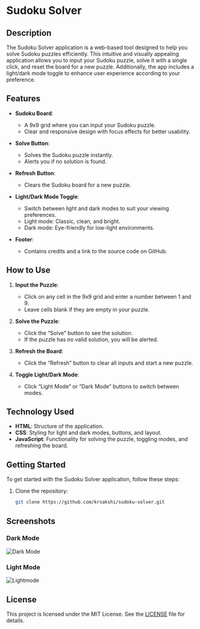 # Sudoku Solver

## Description

The Sudoku Solver application is a web-based tool designed to help you solve Sudoku puzzles efficiently. This intuitive and visually appealing application allows you to input your Sudoku puzzle, solve it with a single click, and reset the board for a new puzzle. Additionally, the app includes a light/dark mode toggle to enhance user experience according to your preference.

## Features

- **Sudoku Board**:
  - A 9x9 grid where you can input your Sudoku puzzle.
  - Clear and responsive design with focus effects for better usability.

- **Solve Button**:
  - Solves the Sudoku puzzle instantly.
  - Alerts you if no solution is found.

- **Refresh Button**:
  - Clears the Sudoku board for a new puzzle.

- **Light/Dark Mode Toggle**:
  - Switch between light and dark modes to suit your viewing preferences.
  - Light mode: Classic, clean, and bright.
  - Dark mode: Eye-friendly for low-light environments.

- **Footer**:
  - Contains credits and a link to the source code on GitHub.

## How to Use

1. **Input the Puzzle**:
   - Click on any cell in the 9x9 grid and enter a number between 1 and 9.
   - Leave cells blank if they are empty in your puzzle.

2. **Solve the Puzzle**:
   - Click the “Solve” button to see the solution.
   - If the puzzle has no valid solution, you will be alerted.

3. **Refresh the Board**:
   - Click the “Refresh” button to clear all inputs and start a new puzzle.

4. **Toggle Light/Dark Mode**:
   - Click “Light Mode” or “Dark Mode” buttons to switch between modes.

## Technology Used

- **HTML**: Structure of the application.
- **CSS**: Styling for light and dark modes, buttons, and layout.
- **JavaScript**: Functionality for solving the puzzle, toggling modes, and refreshing the board.

## Getting Started

To get started with the Sudoku Solver application, follow these steps:

1. Clone the repository:
   ```bash
   git clone https://github.com/krsakshi/sudoku-solver.git

<h2>Screenshots</h2> <div class="screenshots"> <h3>Dark Mode</h3> <img src="Darkmode.png" alt="Dark Mode"> <h3>Light Mode</h3> <img src="Ligntmode.png" alt="Lightmode"></div> 

<h2>License</h2> <p> This project is licensed under the MIT License. See the <a href="https://github.com/krsakshi/Suduko-Solver/blob/main/LICENSE">LICENSE</a> file for details. </p>
